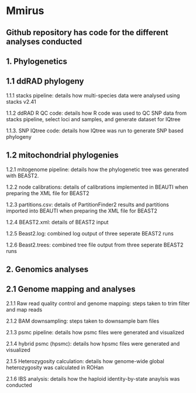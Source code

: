 # Mmirus

## Github repository has code for the different analyses conducted

## 1. Phylogenetics

## 1.1 ddRAD phylogeny
1.1.1 stacks pipeline: details how multi-species data were analysed using stacks v2.41

1.1.2 ddRAD R QC code: details how R code was used to QC SNP data from stacks pipeline, select loci and samples, and generate dataset for IQtree

1.1.3. SNP IQtree code: details how IQtree was run to generate SNP based phylogeny

## 1.2 mitochondrial phylogenies
1.2.1 mitogenome pipeline: details how the phylogenetic tree was generated with BEAST2.

1.2.2 node calibrations: details of calibrations implemented in BEAUTI when preparing the XML file for BEAST2

1.2.3 partitions.csv: details of PartitionFinder2 results and partitions imported into BEAUTI when preparing the XML file for BEAST2

1.2.4 BEAST2.xml: details of BEAST2 input

1.2.5 Beast2.log: combined log output of three seperate BEAST2 runs 

1.2.6 Beast2.trees: combined tree file output from three seperate BEAST2 runs



## 2. Genomics analyses

## 2.1 Genome mapping and analyses
2.1.1 Raw read quality control and genome mapping: steps taken to trim filter and map reads

2.1.2 BAM downsampling: steps taken to downsample bam files

2.1.3 psmc pipeline: details how psmc files were generated and visualized

2.1.4 hybrid psmc (hpsmc): details how hpsmc files were generated and visualized

2.1.5 Heterozygosity calculation: details how genome-wide global heterozygosity was calculated in ROHan 

2.1.6 IBS analysis: details how the haploid identity-by-state anaylsis was conducted



